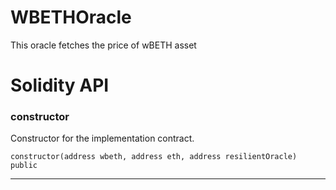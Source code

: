 # WBETHOracle
This oracle fetches the price of wBETH asset

# Solidity API

### constructor

Constructor for the implementation contract.

```solidity
constructor(address wbeth, address eth, address resilientOracle) public
```

- - -

